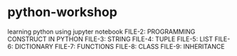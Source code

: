 # python-workshop
learning python using jupyter notebook 
FILE-2: PROGRAMMING CONSTRUCT IN PYTHON 
FILE-3: STRING
FILE-4: TUPLE
FILE-5: LIST
FILE-6: DICTIONARY
FILE-7: FUNCTIONS
FILE-8: CLASS
FILE-9: INHERITANCE
